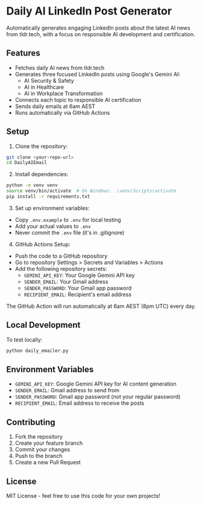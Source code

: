 # Daily AI LinkedIn Post Generator

Automatically generates engaging LinkedIn posts about the latest AI news from tldr.tech, with a focus on responsible AI development and certification.

## Features

- Fetches daily AI news from tldr.tech
- Generates three focused LinkedIn posts using Google's Gemini AI:
  - AI Security & Safety
  - AI in Healthcare
  - AI in Workplace Transformation
- Connects each topic to responsible AI certification
- Sends daily emails at 6am AEST
- Runs automatically via GitHub Actions

## Setup

1. Clone the repository:
```bash
git clone <your-repo-url>
cd DailyAIEmail
```

2. Install dependencies:
```bash
python -m venv venv
source venv/bin/activate  # On Windows: .\venv\Scripts\activate
pip install -r requirements.txt
```

3. Set up environment variables:
- Copy `.env.example` to `.env` for local testing
- Add your actual values to `.env`
- Never commit the `.env` file (it's in .gitignore)

4. GitHub Actions Setup:
- Push the code to a GitHub repository
- Go to repository Settings > Secrets and Variables > Actions
- Add the following repository secrets:
  - `GEMINI_API_KEY`: Your Google Gemini API key
  - `SENDER_EMAIL`: Your Gmail address
  - `SENDER_PASSWORD`: Your Gmail app password
  - `RECIPIENT_EMAIL`: Recipient's email address

The GitHub Action will run automatically at 6am AEST (8pm UTC) every day.

## Local Development

To test locally:
```bash
python daily_emailer.py
```

## Environment Variables

- `GEMINI_API_KEY`: Google Gemini API key for AI content generation
- `SENDER_EMAIL`: Gmail address to send from
- `SENDER_PASSWORD`: Gmail app password (not your regular password)
- `RECIPIENT_EMAIL`: Email address to receive the posts

## Contributing

1. Fork the repository
2. Create your feature branch
3. Commit your changes
4. Push to the branch
5. Create a new Pull Request

## License

MIT License - feel free to use this code for your own projects! 